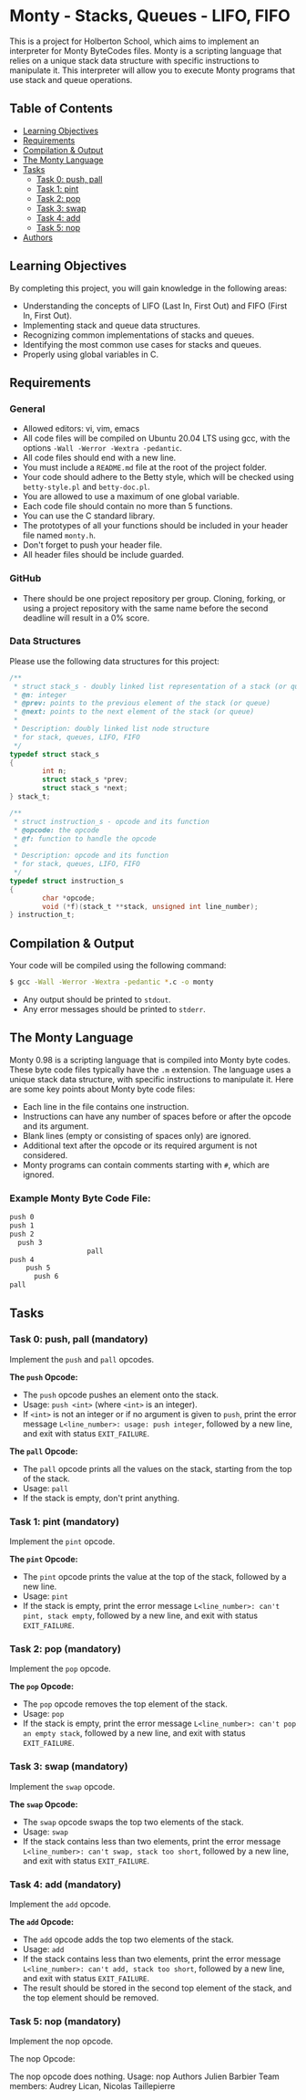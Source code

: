 # Monty - Stacks, Queues - LIFO, FIFO

This is a project for Holberton School, which aims to implement an interpreter for Monty ByteCodes files. Monty is a scripting language that relies on a unique stack data structure with specific instructions to manipulate it. This interpreter will allow you to execute Monty programs that use stack and queue operations.

## Table of Contents
- [Learning Objectives](#learning-objectives)
- [Requirements](#requirements)
- [Compilation & Output](#compilation--output)
- [The Monty Language](#the-monty-language)
- [Tasks](#tasks)
    - [Task 0: push, pall](#task-0-push-pall)
    - [Task 1: pint](#task-1-pint)
    - [Task 2: pop](#task-2-pop)
    - [Task 3: swap](#task-3-swap)
    - [Task 4: add](#task-4-add)
    - [Task 5: nop](#task-5-nop)
- [Authors](#authors)

## Learning Objectives
By completing this project, you will gain knowledge in the following areas:
- Understanding the concepts of LIFO (Last In, First Out) and FIFO (First In, First Out).
- Implementing stack and queue data structures.
- Recognizing common implementations of stacks and queues.
- Identifying the most common use cases for stacks and queues.
- Properly using global variables in C.

## Requirements
### General
- Allowed editors: vi, vim, emacs
- All code files will be compiled on Ubuntu 20.04 LTS using gcc, with the options `-Wall -Werror -Wextra -pedantic`.
- All code files should end with a new line.
- You must include a `README.md` file at the root of the project folder.
- Your code should adhere to the Betty style, which will be checked using `betty-style.pl` and `betty-doc.pl`.
- You are allowed to use a maximum of one global variable.
- Each code file should contain no more than 5 functions.
- You can use the C standard library.
- The prototypes of all your functions should be included in your header file named `monty.h`.
- Don't forget to push your header file.
- All header files should be include guarded.

### GitHub
- There should be one project repository per group. Cloning, forking, or using a project repository with the same name before the second deadline will result in a 0% score.

### Data Structures
Please use the following data structures for this project:
```c
/**
 * struct stack_s - doubly linked list representation of a stack (or queue)
 * @n: integer
 * @prev: points to the previous element of the stack (or queue)
 * @next: points to the next element of the stack (or queue)
 *
 * Description: doubly linked list node structure
 * for stack, queues, LIFO, FIFO
 */
typedef struct stack_s
{
        int n;
        struct stack_s *prev;
        struct stack_s *next;
} stack_t;

/**
 * struct instruction_s - opcode and its function
 * @opcode: the opcode
 * @f: function to handle the opcode
 *
 * Description: opcode and its function
 * for stack, queues, LIFO, FIFO
 */
typedef struct instruction_s
{
        char *opcode;
        void (*f)(stack_t **stack, unsigned int line_number);
} instruction_t;
```

## Compilation & Output
Your code will be compiled using the following command:
```bash
$ gcc -Wall -Werror -Wextra -pedantic *.c -o monty
```
- Any output should be printed to `stdout`.
- Any error messages should be printed to `stderr`.

## The Monty Language
Monty 0.98 is a scripting language that is compiled into Monty byte codes. These byte code files typically have the `.m` extension. The language uses a unique stack data structure, with specific instructions to manipulate it. Here are some key points about Monty byte code files:
- Each line in the file contains one instruction.
- Instructions can have any number of spaces before or after the opcode and its argument.
- Blank lines (empty or consisting of spaces only) are ignored.
- Additional text after the opcode or its required argument is not considered.
- Monty programs can contain comments starting with `#`, which are ignored.

### Example Monty Byte Code File:
```bash
push 0
push 1
push 2
  push 3
                   pall
push 4
    push 5
      push 6
pall
```

## Tasks
### Task 0: push, pall (mandatory)
Implement the `push` and `pall` opcodes.

**The `push` Opcode:**
- The `push` opcode pushes an element onto the stack.
- Usage: `push <int>` (where `<int>` is an integer).
- If `<int>` is not an integer or if no argument is given to `push`, print the error message `L<line_number>: usage: push integer`, followed by a new line, and exit with status `EXIT_FAILURE`.

**The `pall` Opcode:**
- The `pall` opcode prints all the values on the stack, starting from the top of the stack.
- Usage: `pall`
- If the stack is empty, don't print anything.

### Task 1: pint (mandatory)
Implement the `pint` opcode.

**The `pint` Opcode:**
- The `pint` opcode prints the value at the top of the stack, followed by a new line.
- Usage: `pint`
- If the stack is empty, print the error message `L<line_number>: can't pint, stack empty`, followed by a new line, and exit with status `EXIT_FAILURE`.

### Task 2: pop (mandatory)
Implement the `pop` opcode.

**The `pop` Opcode:**
- The `pop` opcode removes the top element of the stack.
- Usage: `pop`
- If the stack is empty, print the error message `L<line_number>: can't pop an empty stack`, followed by a new line, and exit with status `EXIT_FAILURE`.

### Task 3: swap (mandatory)
Implement the `swap` opcode.

**The `swap` Opcode:**
- The `swap` opcode swaps the top two elements of the stack.
- Usage: `swap`
- If the stack contains less than two elements, print the error message `L<line_number>: can't swap, stack too short`, followed by a new line, and exit with status `EXIT_FAILURE`.

### Task 4: add (mandatory)
Implement the `add` opcode.

**The `add` Opcode:**
- The `add` opcode adds the top two elements of the stack.
- Usage: `add`
- If the stack contains less than two elements, print the error message `L<line_number>: can't add, stack too short`, followed by a new line, and exit with status `EXIT_FAILURE`.
- The result should be stored in the second top element of the stack, and the top element should be removed.

### Task 5: nop (mandatory)
Implement the nop opcode.

The nop Opcode:

The nop opcode does nothing.
Usage: nop
Authors
Julien Barbier
Team members: Audrey Lican, Nicolas Taillepierre
